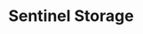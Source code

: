 ---
title: "Sentinel Storage"
url: /middletown/sentinel-storage-east-main-street/
shop: storage rental
---